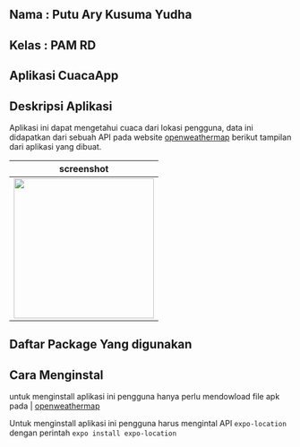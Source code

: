 ## Nama  : Putu Ary Kusuma Yudha
## Kelas : PAM RD
## Aplikasi CuacaApp

## Deskripsi Aplikasi
Aplikasi ini dapat mengetahui cuaca dari lokasi pengguna, data ini didapatkan dari sebuah API pada website <a href="https://openweathermap.org/">openweathermap</a>
berikut tampilan dari aplikasi yang dibuat.

| screenshot    |
|------------|
| <img src="https://github.com/putuary/Tugas4_PAM/tree/main/Screenshot/Screenshot_2022-04-19-17-42-43-841_com.ary.CuacaApp.png" width="250">

## Daftar Package Yang digunakan

## Cara Menginstal
untuk menginstall aplikasi ini pengguna hanya perlu mendowload file apk pada | <a href="https://github.com/putuary/Tugas4_PAM/tree/main/File%20APK">openweathermap</a>

Untuk menginstall aplikasi ini pengguna harus mengintal API `expo-location` dengan perintah `expo install expo-location`
